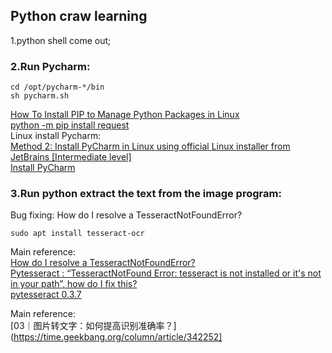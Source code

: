 ## Python craw learning

1.python shell come out;
### 2.Run Pycharm:  
```
cd /opt/pycharm-*/bin
sh pycharm.sh
```
[How To Install PIP to Manage Python Packages in Linux](https://www.tecmint.com/install-pip-in-linux/)  
[python -m pip install request](https://requests.readthedocs.io/en/master/user/install/)  
Linux install Pycharm:  
[Method 2: Install PyCharm in Linux using official Linux installer from JetBrains [Intermediate level]](https://itsfoss.com/install-pycharm-ubuntu/)  
[Install PyCharm](https://www.jetbrains.com/help/pycharm/installation-guide.html)  
### 3.Run python extract the text from the image  program:
Bug fixing:  How do I resolve a TesseractNotFoundError? 
```
sudo apt install tesseract-ocr
```
Main reference:  
[How do I resolve a TesseractNotFoundError?](https://stackoverflow.com/questions/50655738/how-do-i-resolve-a-tesseractnotfounderror)  
[Pytesseract : “TesseractNotFound Error: tesseract is not installed or it's not in your path”, how do I fix this?](https://stackoverflow.com/questions/50951955/pytesseract-tesseractnotfound-error-tesseract-is-not-installed-or-its-not-i)  
[pytesseract 0.3.7](https://pypi.org/project/pytesseract/)  

Main reference:  
[03｜图片转文字：如何提高识别准确率？](https://time.geekbang.org/column/article/342252]  

